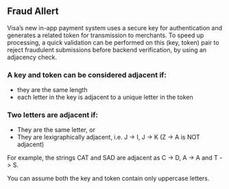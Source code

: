 ## Fraud Allert

Visa’s new in-app payment system uses a secure key for authentication and generates a related token for transmission to merchants. To speed up processing, a quick validation can be performed on this (key, token) pair to reject fraudulent submissions before backend verification, by using an adjacency check.

### A key and token can be considered adjacent if:
- they are the same length
- each letter in the key is adjacent to a unique letter in the token

### Two letters are adjacent if: 
- They are the same letter, or
- They are lexigraphically adjacent, i.e. J -> I, J -> K
(Z -> A is NOT adjacent)

For example, the strings CAT and SAD are adjacent as C -> D, A -> A and T -> S.

You can assume both the key and token contain only uppercase letters.